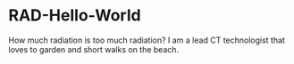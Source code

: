 # RAD-Hello-World
How much radiation is too much radiation?
I am a lead CT technologist that loves to garden and short walks on the beach. 
